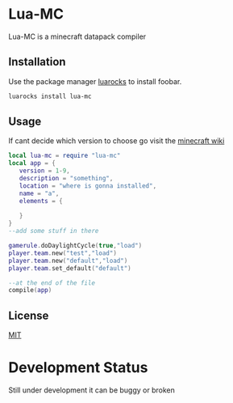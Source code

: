 # Lua-MC

Lua-MC is a minecraft datapack compiler 

## Installation

Use the package manager [luarocks](luarocks.org) to install foobar.

```bash
luarocks install lua-mc
```

## Usage

If cant decide which version to choose go visit the [minecraft wiki](https://minecraft.fandom.com/wiki/Data_pack#Pack_format) 

```lua
local lua-mc = require "lua-mc"
local app = {
   version = 1-9,
   description = "something",
   location = "where is gonna installed",
   name = "a",
   elements = {
       
   }
}
--add some stuff in there

gamerule.doDaylightCycle(true,"load")
player.team.new("test","load")
player.team.new("default","load")
player.team.set_default("default")

--at the end of the file
compile(app)
```


## License
[MIT](https://choosealicense.com/licenses/mit/)


# Development Status
Still under development it can be buggy or broken